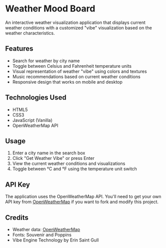 # Weather Mood Board

An interactive weather visualization application that displays current weather conditions with a customized "vibe" visualization based on the weather characteristics.

## Features

- Search for weather by city name
- Toggle between Celsius and Fahrenheit temperature units
- Visual representation of weather "vibe" using colors and textures
- Music recommendations based on current weather conditions
- Responsive design that works on mobile and desktop

## Technologies Used

- HTML5
- CSS3
- JavaScript (Vanilla)
- OpenWeatherMap API

## Usage

1. Enter a city name in the search box
2. Click "Get Weather Vibe" or press Enter
3. View the current weather conditions and visualizations
4. Toggle between °C and °F using the temperature unit switch

## API Key

The application uses the OpenWeatherMap API. You'll need to get your own API key from [OpenWeatherMap](https://openweathermap.org/api) if you want to fork and modify this project.

## Credits

- Weather data: [OpenWeatherMap](https://openweathermap.org/)
- Fonts: Souvenir and Poppins
- Vibe Engine Technology by Erin Saint Gull